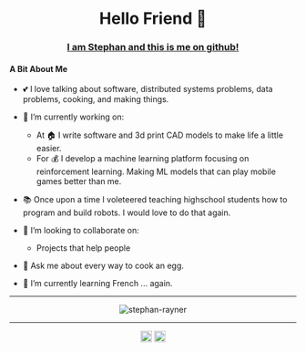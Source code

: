 <h1 align="center"> Hello Friend 👋 </h1>
<h3 align="center"> <a href="https://gist.github.com/stephan-rayner/be75c5050c5e490a3a9194aa6a42b719"> I am Stephan and this is me on github! </a></h3>

#### A Bit About Me
- 💕 I love talking about software, distributed systems problems, data problems, cooking, and making things.

- 🔭 I’m currently working on:
  - At 🏠 I write software and 3d print CAD models to make life a little easier.
  - For 💰 I  develop a machine learning platform focusing on reinforcement learning. Making ML models that can play mobile games better than me.
- 📚 Once upon a time I voleteered teaching highschool students how to program and build robots. I would love to do that again.

- 👯 I’m looking to collaborate on:
  - Projects that help people

- 💬 Ask me about every way to cook an egg.

- 🌱 I’m currently learning French ... again.

<hr />
<p align="center">
  <img src="https://github-readme-stats.vercel.app/api?username=stephan-rayner&show_icons=true&count_private=true" alt="stephan-rayner" /> 
</p>
<hr />

<p align="center">
  <a href="https://linkedin.com/in/stephanrayner/" target="blank"><img align="center" src="https://cdn.jsdelivr.net/npm/simple-icons@3.0.1/icons/linkedin.svg" alt="stephanrayner-linkedin" height="20" width="20" /></a>
<!--   <a href="https://stephan-rayner.medium.com/" target="blank"><img align="center" src="https://cdn.jsdelivr.net/npm/simple-icons@3.0.1/icons/medium.svg" alt="profclems" height="20" width="20" /></a> -->
  <a href="https://stackoverflow.com/users/10173254/stephan-rayner" target="blank"><img align="center" src="https://cdn.jsdelivr.net/npm/simple-icons@3.0.1/icons/stackoverflow.svg" alt="stephan-rayner-stackoverflow" height="20" width="20" /></a>
<!--   <a href="https://twitter.com/clems_dev" target="blank"><img align="center" src="https://cdn.jsdelivr.net/npm/simple-icons@3.0.1/icons/twitter.svg" alt="clems_dev" height="20" width="20" /></a> -->
  
</p>

<!--
**stephan-rayner/stephan-rayner** is a ✨ _special_ ✨ repository because its `README.md` (this file) appears on your GitHub profile.

Here are some ideas to get you started:

- 🔭 I’m currently working on ...
- 🌱 I’m currently learning ...
- 👯 I’m looking to collaborate on ...
- 🤔 I’m looking for help with ...
- 💬 Ask me about ...
- 📫 How to reach me: ...
- 😄 Pronouns: ...
- ⚡ Fun fact: ...
-->
